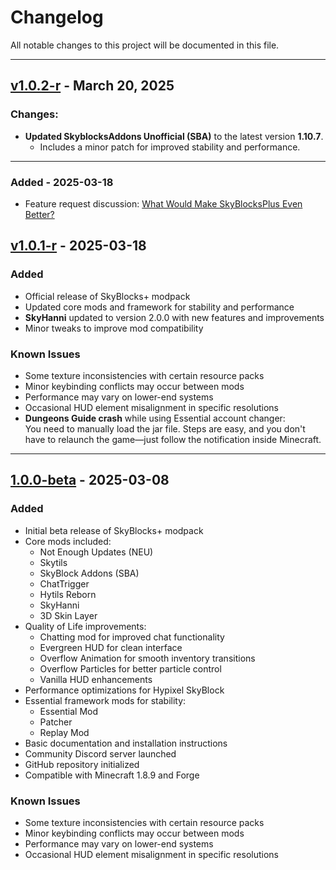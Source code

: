 # Changelog

All notable changes to this project will be documented in this file.

---

## [v1.0.2-r] - March 20, 2025

### Changes:
- **Updated SkyblocksAddons Unofficial (SBA)** to the latest version **1.10.7**.
  - Includes a minor patch for improved stability and performance.
    
[v1.0.2-r]: https://github.com/Krithiv-7/SkyBlocksPlus/releases/tag/v1.0.2-r

---

### Added - 2025-03-18
- Feature request discussion: [What Would Make SkyBlocksPlus Even Better?](https://github.com/Krithiv-7/SkyBlocksPlus/discussions)


## [v1.0.1-r] - 2025-03-18

### Added
- Official release of SkyBlocks+ modpack
- Updated core mods and framework for stability and performance
- **SkyHanni** updated to version 2.0.0 with new features and improvements
- Minor tweaks to improve mod compatibility

### Known Issues
- Some texture inconsistencies with certain resource packs
- Minor keybinding conflicts may occur between mods
- Performance may vary on lower-end systems
- Occasional HUD element misalignment in specific resolutions
- **Dungeons Guide crash** while using Essential account changer:  
  You need to manually load the jar file. Steps are easy, and you don't have to relaunch the game—just follow the notification inside Minecraft.

[v1.0.1-r]: https://github.com/Krithiv-7/SkyBlocksPlus/releases/tag/v1.0.1-r

---

## [1.0.0-beta] - 2025-03-08

### Added
- Initial beta release of SkyBlocks+ modpack
- Core mods included:
  - Not Enough Updates (NEU)
  - Skytils
  - SkyBlock Addons (SBA)
  - ChatTrigger
  - Hytils Reborn
  - SkyHanni
  - 3D Skin Layer
- Quality of Life improvements:
  - Chatting mod for improved chat functionality
  - Evergreen HUD for clean interface
  - Overflow Animation for smooth inventory transitions
  - Overflow Particles for better particle control
  - Vanilla HUD enhancements
- Performance optimizations for Hypixel SkyBlock
- Essential framework mods for stability:
  - Essential Mod
  - Patcher
  - Replay Mod
- Basic documentation and installation instructions
- Community Discord server launched
- GitHub repository initialized
- Compatible with Minecraft 1.8.9 and Forge

### Known Issues
- Some texture inconsistencies with certain resource packs
- Minor keybinding conflicts may occur between mods
- Performance may vary on lower-end systems
- Occasional HUD element misalignment in specific resolutions

[1.0.0-beta]: https://github.com/Krithiv-7/SkyBlocksPlus/releases/tag/v1.0.0-beta
